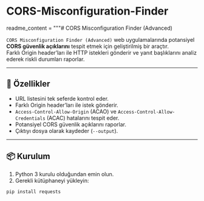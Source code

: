 # CORS-Misconfiguration-Finder

readme_content = """# CORS Misconfiguration Finder (Advanced)

`CORS Misconfiguration Finder (Advanced)` web uygulamalarında potansiyel **CORS güvenlik açıklarını** tespit etmek için geliştirilmiş bir araçtır.  
Farklı Origin header’ları ile HTTP istekleri gönderir ve yanıt başlıklarını analiz ederek riskli durumları raporlar.

---

## 🚀 Özellikler
- URL listesini tek seferde kontrol eder.
- Farklı Origin header’ları ile istek gönderir.
- `Access-Control-Allow-Origin` (ACAO) ve `Access-Control-Allow-Credentials` (ACAC) hatalarını tespit eder.
- Potansiyel CORS güvenlik açıklarını raporlar.
- Çıktıyı dosya olarak kaydeder (`--output`).

---

## 📦 Kurulum

1. Python 3 kurulu olduğundan emin olun.
2. Gerekli kütüphaneyi yükleyin:
```bash
pip install requests
